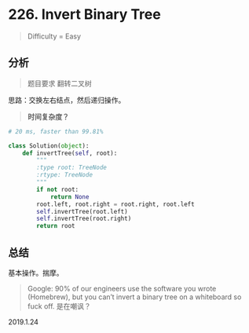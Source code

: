 # 226. Invert Binary Tree
> Difficulty = Easy

## 分析

> 题目要求
> 翻转二叉树

思路：交换左右结点，然后递归操作。

> **时间复杂度？**

```python
# 20 ms, faster than 99.81%

class Solution(object):
	def invertTree(self, root):
		"""
		:type root: TreeNode
		:rtype: TreeNode
		"""
		if not root:
			return None
		root.left, root.right = root.right, root.left
		self.invertTree(root.left)
		self.invertTree(root.right)
		return root
```

## 总结

基本操作。揣摩。
> Google: 90% of our engineers use the software you wrote (Homebrew), but you can’t invert a binary tree on a whiteboard so fuck off.
是在嘲讽？

2019.1.24